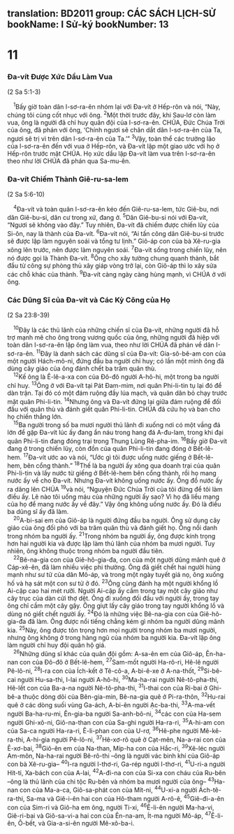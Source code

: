 translation: BD2011
group: CÁC SÁCH LỊCH-SỬ
bookName: I Sử-ký 
bookNumber: 13
-------

<div class="title"><h1>11</h1><h3>Ða-vít Ðược Xức Dầu Làm Vua</h3><p>(2 Sa 5:1-3)</p></div>
<span class="verse 1su_11_1"> <sup>1</sup>Bấy giờ toàn dân I-sơ-ra-ên nhóm lại với Ða-vít ở Hếp-rôn và nói, “Này, chúng tôi cùng cốt nhục với ông. </span>
<span class="verse 1su_11_2"><sup>2</sup>Một thời trước đây, khi Sau-lơ còn làm vua, ông là người đã chỉ huy quân đội của I-sơ-ra-ên. CHÚA, Ðức Chúa Trời của ông, đã phán với ông, ‘Chính ngươi sẽ chăn dắt dân I-sơ-ra-ên của Ta, ngươi sẽ trị vì trên dân I-sơ-ra-ên của Ta.’” </span>
<span class="verse 1su_11_3"><sup>3</sup>Vậy, toàn thể các trưởng lão của I-sơ-ra-ên đến với vua ở Hếp-rôn, và Ða-vít lập một giao ước với họ ở Hếp-rôn trước mặt CHÚA. Họ xức dầu lập Ða-vít làm vua trên I-sơ-ra-ên theo như lời CHÚA đã phán qua Sa-mu-ên.<br/></span>
<div class="title"><h3>Ða-vít Chiếm Thành Giê-ru-sa-lem</h3><p>(2 Sa 5:6-10)</p></div>
<span class="verse 1su_11_4"> <sup>4</sup>Ða-vít và toàn quân I-sơ-ra-ên kéo đến Giê-ru-sa-lem, tức Giê-bu, nơi dân Giê-bu-si, dân cư trong xứ, đang ở. </span>
<span class="verse 1su_11_5"><sup>5</sup>Dân Giê-bu-si nói với Ða-vít, “Ngươi sẽ không vào đây.” Tuy nhiên, Ða-vít đã chiếm được chiến lũy của Si-ôn, nay là thành của Ða-vít. </span>
<span class="verse 1su_11_6"><sup>6</sup>Ða-vít nói, “Ai tấn công dân Giê-bu-si trước sẽ được lập làm nguyên soái và tổng tư lịnh.” Giô-áp con của bà Xê-ru-gia xông lên trước, nên được làm nguyên soái. </span>
<span class="verse 1su_11_7"><sup>7</sup>Ða-vít sống trong chiến lũy, nên nó được gọi là Thành Ða-vít. </span>
<span class="verse 1su_11_8"><sup>8</sup>Ông cho xây tường chung quanh thành, bắt đầu từ công sự phòng thủ xây giáp vòng trở lại, còn Giô-áp thì lo xây sửa các chỗ khác của thành. </span>
<span class="verse 1su_11_9"><sup>9</sup>Ða-vít càng ngày càng hùng mạnh, vì CHÚA ở với ông.<br/></span>
<div class="title"><h3>Các Dũng Sĩ của Ða-vít và Các Kỳ Công của Họ</h3><p>(2 Sa 23:8-39)</p></div>
<span class="verse 1su_11_10"> <sup>10</sup>Ðây là các thủ lãnh của những chiến sĩ của Ða-vít, những người đã hỗ trợ mạnh mẽ cho ông trong vương quốc của ông, những người đã hiệp với toàn dân I-sơ-ra-ên lập ông làm vua, theo như lời CHÚA đã phán về dân I-sơ-ra-ên. </span>
<span class="verse 1su_11_11"><sup>11</sup>Ðây là danh sách các dũng sĩ của Ða-vít: Gia-sô-bê-am con của một người Hách-mô-ni, đứng đầu ba người chỉ huy; có lần một mình ông đã dùng cây giáo của ông đánh chết ba trăm quân thù.<br/></span>
<span class="verse 1su_11_12"> <sup>12</sup>Kế ông là Ê-lê-a-xa con của Ðô-đô người A-hô-hi, một trong ba người chỉ huy. </span>
<span class="verse 1su_11_13"><sup>13</sup>Ông ở với Ða-vít tại Pát Ðam-mim, nơi quân Phi-li-tin tụ lại đó để dàn trận. Tại đó có một đám ruộng đầy lúa mạch, và quân dân bỏ chạy trước mặt quân Phi-li-tin. </span>
<span class="verse 1su_11_14"><sup>14</sup>Nhưng ông và Ða-vít đứng lại giữa đám ruộng để đối đầu với quân thù và đánh giết quân Phi-li-tin. CHÚA đã cứu họ và ban cho họ chiến thắng lớn.<br/></span>
<span class="verse 1su_11_15"> <sup>15</sup>Ba người trong số ba mươi người thủ lãnh đi xuống nơi có một vầng đá lớn để gặp Ða-vít lúc ấy đang ẩn náu trong hang đá A-đu-lam, trong khi đại quân Phi-li-tin đang đóng trại trong Thung Lũng Rê-pha-im. </span>
<span class="verse 1su_11_16"><sup>16</sup>Bấy giờ Ða-vít đang ở trong chiến lũy, còn đồn của quân Phi-li-tin đang đóng ở Bết-lê-hem. </span>
<span class="verse 1su_11_17"><sup>17</sup>Ða-vít ước ao và nói, “Ước gì tôi được uống nước giếng ở Bết-lê-hem, bên cổng thành.” </span>
<span class="verse 1su_11_18"><sup>18</sup>Thế là ba người ấy xông qua doanh trại của quân Phi-li-tin và lấy nước từ giếng ở Bết-lê-hem bên cổng thành, rồi họ mang nước ấy về cho Ða-vít. Nhưng Ða-vít không uống nước ấy. Ông đổ nước ấy ra dâng lên CHÚA </span>
<span class="verse 1su_11_19"><sup>19</sup>và nói, “Nguyện Ðức Chúa Trời của tôi đừng để tôi làm điều ấy. Lẽ nào tôi uống máu của những người ấy sao? Vì họ đã liều mạng của họ để mang nước ấy về đây.” Vậy ông không uống nước ấy. Ðó là điều ba dũng sĩ ấy đã làm.<br/></span>
<span class="verse 1su_11_20"> <sup>20</sup>A-bi-sai em của Giô-áp là người đứng đầu ba người. Ông sử dụng cây giáo của ông đối phó với ba trăm quân thù và đánh giết họ. Ông nổi danh trong nhóm ba người ấy. </span>
<span class="verse 1su_11_21"><sup>21</sup>Trong nhóm ba người ấy, ông được kính trọng hơn hai người kia và được lập làm thủ lãnh của nhóm ba mươi người. Tuy nhiên, ông không thuộc trong nhóm ba người đầu tiên.<br/></span>
<span class="verse 1su_11_22"> <sup>22</sup>Bê-na-gia con của Giê-hô-gia-đa, con của một người dũng mãnh quê ở Cáp-xê-ên, đã làm nhiều việc phi thường. Ông đã giết chết hai người hùng mạnh như sư tử của dân Mô-áp, và trong một ngày tuyết giá nọ, ông xuống hố và hạ sát một con sư tử ở đó. </span>
<span class="verse 1su_11_23"><sup>23</sup>Ông cũng đánh hạ một người khổng lồ Ai-cập cao hai mét rưỡi. Người Ai-cập ấy cầm trong tay một cây giáo như cây trục của dàn cửi thợ dệt. Ông đi xuống đối đầu với người ấy, trong tay ông chỉ cầm một cây gậy. Ông giựt lấy cây giáo trong tay người khổng lồ và dùng nó giết chết người ấy. </span>
<span class="verse 1su_11_24"><sup>24</sup>Ðó là những việc Bê-na-gia con của Giê-hô-gia-đa đã làm. Ông được nổi tiếng chẳng kém gì nhóm ba người dũng mãnh kia. </span>
<span class="verse 1su_11_25"><sup>25</sup>Này, ông được tôn trọng hơn mọi người trong nhóm ba mươi người, nhưng ông không ở trong hàng ngũ của nhóm ba người kia. Ða-vít lập ông làm người chỉ huy đội quân hộ giá.<br/></span>
<span class="verse 1su_11_26"> <sup>26</sup>Những dũng sĩ khác của quân đội gồm: A-sa-ên em của Giô-áp, Ên-ha-nan con của Ðô-đô ở Bết-lê-hem, </span>
<span class="verse 1su_11_27"><sup>27</sup>Sam-mốt người Ha-rô-ri, Hê-lê người Pê-lô-ni, </span>
<span class="verse 1su_11_28"><sup>28</sup>I-ra con của Ích-kết ở Tê-cô-a, A-bi-ê-xe ở A-na-thốt, </span>
<span class="verse 1su_11_29"><sup>29</sup>Si-bê-cai người Hu-sa-thi, I-lai người A-hô-hi, </span>
<span class="verse 1su_11_30"><sup>30</sup>Ma-ha-rai người Nê-tô-pha-thi, Hê-lết con của Ba-a-na người Nê-tô-pha-thi, </span>
<span class="verse 1su_11_31"><sup>31</sup>I-thai con của Ri-bai ở Ghi-bê-a thuộc dòng dõi của Bên-gia-min, Bê-na-gia quê ở Pi-ra-thôn, </span>
<span class="verse 1su_11_32"><sup>32</sup>Hu-rai quê ở các dòng suối vùng Ga-ách, A-bi-ên người Ạc-ba-thi, </span>
<span class="verse 1su_11_33"><sup>33</sup>A-ma-vết người Ba-ha-ru-mi, Ên-gia-ba người Sa-anh-bô-ni, </span>
<span class="verse 1su_11_34"><sup>34</sup>các con của Ha-sem người Ghi-xô-ni, Giô-na-than con của Sa-ghi người Ha-ra-ri, </span>
<span class="verse 1su_11_35"><sup>35</sup>A-hi-am con của Sa-ca người Ha-ra-ri, Ê-li-phan con của U-rơ, </span>
<span class="verse 1su_11_36"><sup>36</sup>Hê-phe người Mê-kê-ra-thi, A-hi-gia người Pê-lô-ni, </span>
<span class="verse 1su_11_37"><sup>37</sup>Hê-xơ-rô quê ở Cạt-mên, Na-a-rai con của Ê-xơ-bai, </span>
<span class="verse 1su_11_38"><sup>38</sup>Giô-ên em của Na-than, Míp-ha con của Hắc-ri, </span>
<span class="verse 1su_11_39"><sup>39</sup>Xê-léc người Am-môn, Na-ha-rai người Bê-rô-thi –ông là người vác binh khí của Giô-áp con bà Xê-ru-gia– </span>
<span class="verse 1su_11_40"><sup>40</sup>I-ra người I-thơ-ri, Ga-rép người I-thơ-ri, </span>
<span class="verse 1su_11_41"><sup>41</sup>U-ri-a người Hít-ti, Xa-bách con của A-lai, </span>
<span class="verse 1su_11_42"><sup>42</sup>A-đi-na con của Si-xa con cháu của Ru-bên –ông là thủ lãnh của chi tộc Ru-bên và nhóm ba mươi người của ông– </span>
<span class="verse 1su_11_43"><sup>43</sup>Ha-nan con của Ma-a-ca, Giô-sa-phát con của Mít-ni, </span>
<span class="verse 1su_11_44"><sup>44</sup>U-xi-a người Ách-tê-ra-thi, Sa-ma và Giê-i-ên hai con của Hô-tham người A-rô-ê, </span>
<span class="verse 1su_11_45"><sup>45</sup>Giê-đi-a-ên con của Sim-ri và Giô-ha em ông, người Ti-xi, </span>
<span class="verse 1su_11_46"><sup>46</sup>Ê-li-ên người Ma-ha-vi, Giê-ri-bai và Giô-sa-vi-a hai con của Ên-na-am, Ít-ma người Mô-áp, </span>
<span class="verse 1su_11_47"><sup>47</sup>Ê-li-ên, Ô-bết, và Gia-a-si-ên người Mê-xô-ba-i.<br/></span>
